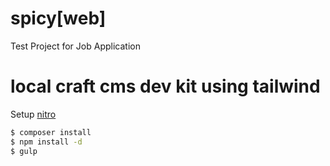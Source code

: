 # spicy[web]
Test Project for Job Application

# local craft cms dev kit using tailwind
Setup [nitro](https://craftcms.com/docs/nitro/installation.html)
```sh
$ composer install
$ npm install -d
$ gulp
```
